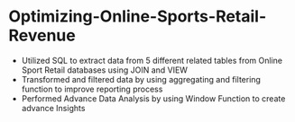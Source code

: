 # Optimizing-Online-Sports-Retail-Revenue
* Utilized SQL to extract data from 5 different related tables from Online Sport Retail databases using JOIN and VIEW
* Transformed and filtered data by using aggregating and filtering function to improve reporting process
* Performed Advance Data Analysis by using Window Function to create advance Insights
